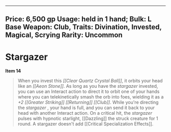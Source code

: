 
---
Price: 6,500 gp
Usage: held in 1 hand;
Bulk: L
Base Weapon: Club,
Traits: Divination, Invested, Magical, Scrying
Rarity: Uncommon
---

# Stargazer

**Item 14**

> When you invest this *[[Clear Quartz Crystal Ball]]*, it orbits your head like an *[[Aeon Stone]]*. As long as you have the *stargazer* invested, you can use an Interact action to direct it to orbit one of your hands where you can telekinetically smash the orb into foes, wielding it as a *+2 [[Greater Striking]] [[Returning]] [[Club]]*. While you're directing the *stargazer* , your hand is full, and you can send it back to your head with another Interact action. On a critical hit, the *stargazer* pulses with hypnotic starlight, [[Dazzling]] the struck creature for 1 round. A stargazer doesn't add [[Critical Specialization Effects]].
